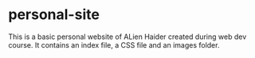 # personal-site
This is a basic personal website of ALien Haider created during web dev course.
It contains an index file, a CSS file and an images folder.
